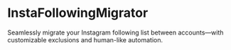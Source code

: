 # InstaFollowingMigrator
Seamlessly migrate your Instagram following list between accounts—with customizable exclusions and human-like automation.
